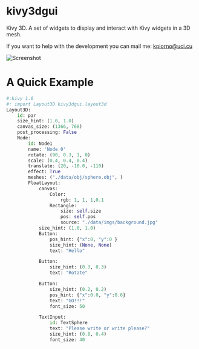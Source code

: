 # kivy3dgui

Kivy 3D. A set of widgets to display and interact with Kivy widgets in a 3D mesh.

If you want to help with the development you can mail me: kpiorno@uci.cu

![Screenshot](https://github.com/kpiorno/kivy3dgui/blob/master/screenshots/screenshot1.jpg "Screenshot")

# A Quick Example
```python
#:kivy 1.0
#: import Layout3D kivy3dgui.layout3d
Layout3D:
    id: par
    size_hint: (1.0, 1.0)
    canvas_size: (1366, 768)
    post_processing: False
    Node:
        id: Node1
        name: 'Node 0'
        rotate: (90, 0.3, 1, 0)
        scale: (0.4, 0.4, 0.4)
        translate: (20, -10.0, -110)
        effect: True
        meshes: ("./data/obj/sphere.obj", )
        FloatLayout:
            canvas:
                Color:
                    rgb: 1, 1, 1,0.1
                Rectangle:
                    size: self.size
                    pos: self.pos
                    source: "./data/imgs/background.jpg"
            size_hint: (1.0, 1.0)
            Button:
                pos_hint: {"x":0, "y":0 }
                size_hint: (None, None)
                text: "Hello"

            Button:
                size_hint: (0.3, 0.3)
                text: "Rotate"

            Button:
                size_hint: (0.2, 0.2)
                pos_hint: {"x":0.0, "y":0.6}
                text: "GO!!!"
                font_size: 50

            TextInput:
                id: TextSphere
                text: "Please write or write please?"
                size_hint: (0.8, 0.4)
                font_size: 40
```
